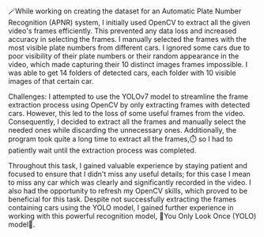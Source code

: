 🪄While working on creating the dataset for an Automatic Plate Number Recognition (APNR) system, I initially used OpenCV to extract all the given video's frames efficiently. 
This prevented any data loss and increased accuracy in selecting the frames. I manually selected the frames with the most visible plate numbers from different cars. 
I ignored some cars due to poor visibility of their plate numbers or their random appearance in the video, which made capturing their 10 distinct images frames impossible. 
I was able to get 14 folders of detected cars, each folder with 10 visible images of that certain car.

Challenges:
I attempted to use the YOLOv7 model to streamline the frame extraction process using OpenCV by only extracting frames with detected cars. 
However, this led to the loss of some useful frames from the video. Consequently, I decided to extract all the frames and manually select the needed ones while discarding the unnecessary ones.
Additionally, the program took quite a long time to extract all the frames,⏱️ so I had to patiently wait until the extraction process was completed.

Throughout this task, I gained valuable experience by staying patient and focused to ensure that I didn't miss any useful details; 
for this case I mean to miss any car which was clearly and significantly recorded in the video. I also had the opportunity to refresh my OpenCV skills, 
which proved to be beneficial for this task. Despite not successfully extracting the frames containing cars using the YOLO model, I gained further experience in working with this powerful recognition model, 🚀You Only Look Once (YOLO) model🚀.
